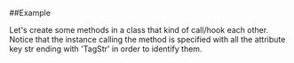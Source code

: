 
<!---
FrozenIsBool True
-->

##Example

Let's create some methods in a class that kind of call/hook each other.
Notice that the instance calling the method is specified with all the attribute key str ending with 'TagStr' in order to identify them.